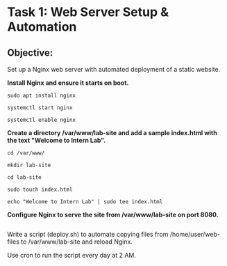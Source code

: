 
# Task 1: Web Server Setup & Automation  

## Objective:

Set up a Nginx web server with automated deployment of a static website.


**Install Nginx and ensure it starts on boot.**

```
sudo apt install nginx
```

```
systemctl start nginx
```

```
systemctl enable nginx
```

**Create a directory /var/www/lab-site and add a sample index.html with the text "Welcome to Intern Lab".**

```
cd /var/www/
```

```
mkdir lab-site
```

```
cd lab-site
```

```
sudo touch index.html
```

```
echo "Welcome to Intern Lab" | sudo tee index.html
``` 

**Configure Nginx to serve the site from /var/www/lab-site on port 8080.**

```

```



Write a script (deploy.sh) to automate copying files from /home/user/web-files to /var/www/lab-site and reload Nginx.

Use cron to run the script every day at 2 AM.